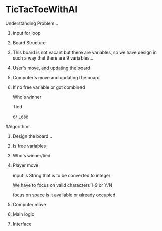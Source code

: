 # TicTacToeWithAI
Understanding Problem...

1. input for loop

2. Board Structure
    
3. This board is not vacant but there are variables, so we have design in such a way that there are 9 variables...

4. User's move, and updating the board

5. Computer's move and updating the board

6. If no free variable or got combined

    Who's winner
    
    Tied
    
    or Lose
    
#Algorithm:

1. Design the board...

2. Is free variables

3. Who's winner/tied

4. Player move

    input is String that is to be converted to integer
    
    We have to focus on valid characters 1-9 or Y/N
    
    focus on space is it available or already occupied
    
5. Computer move

6. Main logic

7. Interface

